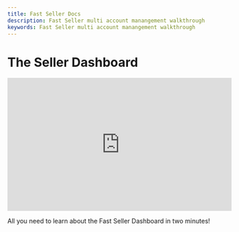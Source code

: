 ```yaml
---
title: Fast Seller Docs
description: Fast Seller multi account manangement walkthrough
keywords: Fast Seller multi account manangement walkthrough
---
```


# The Seller Dashboard

<iframe src="https://www.loom.com/embed/adebe6a71a5f4f3e8dc033a2b353fdcc" frameborder="0" webkitallowfullscreen mozallowfullscreen allowfullscreen style="width: 100%; height: 300px"></iframe>

All you need to learn about the Fast Seller Dashboard in two minutes!
